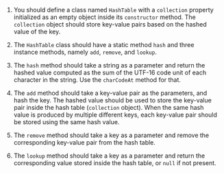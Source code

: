 1. You should define a class named `HashTable` with a `collection` property initialized as an empty object inside its `constructor` method. The `collection` object should store key-value pairs based on the hashed value of the key.

1. The `HashTable` class should have a static method `hash` and three instance methods, namely `add`, `remove`, and `lookup`.

1. The `hash` method should take a string as a parameter and return the hashed value computed as the sum of the UTF-16 code unit of each character in the string. Use the `charCodeAt` method for that.

1. The `add` method should take a key-value pair as the parameters, and hash the key. The hashed value should be used to store the key-value pair inside the hash table (`collection` object). When the same hash value is produced by multiple different keys, each key-value pair should be stored using the same hash value.

1. The `remove` method should take a key as a parameter and remove the corresponding key-value pair from the hash table.

1. The `lookup` method should take a key as a parameter and return the corresponding value stored inside the hash table, or `null` if not present. 